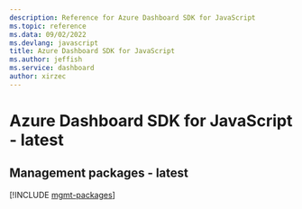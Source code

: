 ```yaml
---
description: Reference for Azure Dashboard SDK for JavaScript
ms.topic: reference
ms.data: 09/02/2022
ms.devlang: javascript
title: Azure Dashboard SDK for JavaScript
ms.author: jeffish
ms.service: dashboard
author: xirzec
---
```

# Azure Dashboard SDK for JavaScript - latest

## Management packages - latest
[!INCLUDE [mgmt-packages](dashboard-mgmt-index.md)]